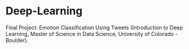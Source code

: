 # Deep-Learning
Final Project: Emotion Classification Using Tweets (Introduction to Deep Learning, Master of Science in Data Science, University of Colorado - Boulder).
